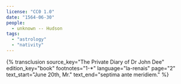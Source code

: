 ```yaml
---
license: "CC0 1.0"
date: "1564-06-30"
people:
  - unknown -- Hudson
tags:
  - "astrology"
  - "nativity"
---
```

{% transclusion
  source_key="The Private Diary of Dr John Dee"
  edition_key="book"
  footnotes="1-*"
  language="la-renais"
  page="2"
  text_start="June 20th, Mr."
  text_end="septima ante meridiem."
%}
